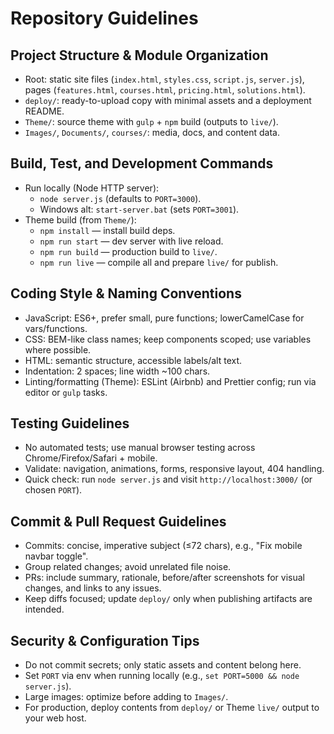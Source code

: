 # Repository Guidelines

## Project Structure & Module Organization
- Root: static site files (`index.html`, `styles.css`, `script.js`, `server.js`), pages (`features.html`, `courses.html`, `pricing.html`, `solutions.html`).
- `deploy/`: ready-to-upload copy with minimal assets and a deployment README.
- `Theme/`: source theme with `gulp` + `npm` build (outputs to `live/`).
- `Images/`, `Documents/`, `courses/`: media, docs, and content data.

## Build, Test, and Development Commands
- Run locally (Node HTTP server):
  - `node server.js` (defaults to `PORT=3000`).
  - Windows alt: `start-server.bat` (sets `PORT=3001`).
- Theme build (from `Theme/`):
  - `npm install` — install build deps.
  - `npm run start` — dev server with live reload.
  - `npm run build` — production build to `live/`.
  - `npm run live` — compile all and prepare `live/` for publish.

## Coding Style & Naming Conventions
- JavaScript: ES6+, prefer small, pure functions; lowerCamelCase for vars/functions.
- CSS: BEM-like class names; keep components scoped; use variables where possible.
- HTML: semantic structure, accessible labels/alt text.
- Indentation: 2 spaces; line width ~100 chars.
- Linting/formatting (Theme): ESLint (Airbnb) and Prettier config; run via editor or `gulp` tasks.

## Testing Guidelines
- No automated tests; use manual browser testing across Chrome/Firefox/Safari + mobile.
- Validate: navigation, animations, forms, responsive layout, 404 handling.
- Quick check: run `node server.js` and visit `http://localhost:3000/` (or chosen `PORT`).

## Commit & Pull Request Guidelines
- Commits: concise, imperative subject (≤72 chars), e.g., "Fix mobile navbar toggle".
- Group related changes; avoid unrelated file noise.
- PRs: include summary, rationale, before/after screenshots for visual changes, and links to any issues.
- Keep diffs focused; update `deploy/` only when publishing artifacts are intended.

## Security & Configuration Tips
- Do not commit secrets; only static assets and content belong here.
- Set `PORT` via env when running locally (e.g., `set PORT=5000 && node server.js`).
- Large images: optimize before adding to `Images/`.
- For production, deploy contents from `deploy/` or Theme `live/` output to your web host.

